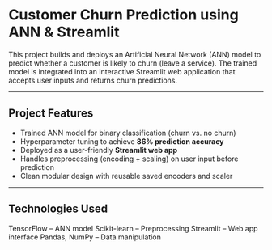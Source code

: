 # Customer Churn Prediction using ANN & Streamlit

This project builds and deploys an Artificial Neural Network (ANN) model to predict whether a customer is likely to churn (leave a service). The trained model is integrated into an interactive Streamlit web application that accepts user inputs and returns churn predictions.

---

##  Project Features

- Trained ANN model for binary classification (churn vs. no churn)
- Hyperparameter tuning to achieve **86% prediction accuracy**
- Deployed as a user-friendly **Streamlit web app**
- Handles preprocessing (encoding + scaling) on user input before prediction
- Clean modular design with reusable saved encoders and scaler

---

## Technologies Used
TensorFlow – ANN model
Scikit-learn – Preprocessing
Streamlit – Web app interface
Pandas, NumPy – Data manipulation

